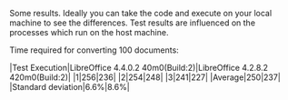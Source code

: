 
Some results. Ideally you can take the code and execute on your local machine to see the differences.
Test results are influenced on the processes which run on the host machine.

Time required for converting 100 documents:

|Test Execution|LibreOffice 4.4.0.2 40m0(Build:2)|LibreOffice 4.2.8.2 420m0(Build:2)|
|1|256|236|
|2|254|248|
|3|241|227|
|Average|250|237|
|Standard deviation|6.6%|8.6%|

